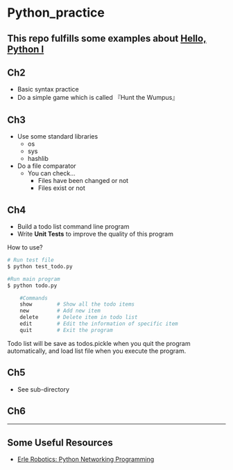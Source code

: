 # Python_practice

## This repo fulfills some examples about [Hello, Python I](https://www.manning.com/books/hello-python)

## Ch2
- Basic syntax practice 
- Do a simple game which is called 『Hunt the Wumpus』

## Ch3
- Use some standard libraries
    - os
    - sys
    - hashlib
- Do a file comparator
    - You can check...
        - Files have been changed or not
        - Files exist or not


## Ch4
- Build a todo list command line program
- Write **Unit Tests** to improve the quality of this program

How to use?
```bash
# Run test file
$ python test_todo.py

#Run main program
$ python todo.py

    #Commands
    show        # Show all the todo items
    new         # Add new item
    delete      # Delete item in todo list
    edit        # Edit the information of specific item
    quit        # Exit the program
```

Todo list will be save as todos.pickle when you quit the program automatically, and load list file when you execute the program.

## Ch5
- See sub-directory


## Ch6



---
## Some Useful Resources

- [Erle Robotics: Python Networking Programming](https://erlerobotics.gitbooks.io/erle-robotics-python-gitbook-free/index.html)
